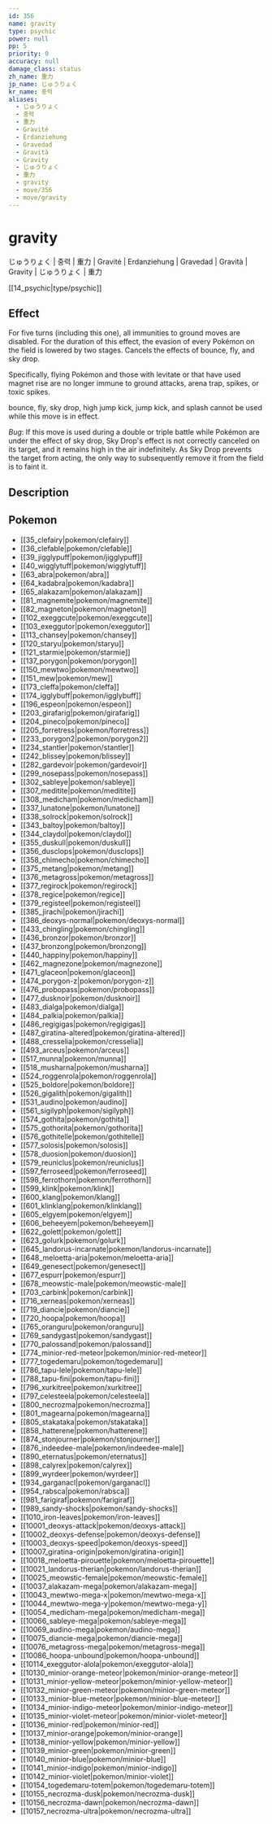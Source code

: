 ```yaml
---
id: 356
name: gravity
type: psychic
power: null
pp: 5
priority: 0
accuracy: null
damage_class: status
zh_name: 重力
jp_name: じゅうりょく
kr_name: 중력
aliases:
  - じゅうりょく
  - 중력
  - 重力
  - Gravité
  - Erdanziehung
  - Gravedad
  - Gravità
  - Gravity
  - じゅうりょく
  - 重力
  - gravity
  - move/356
  - move/gravity
---
```

# gravity
    
じゅうりょく | 중력 | 重力 | Gravité | Erdanziehung | Gravedad | Gravità | Gravity | じゅうりょく | 重力

[[14_psychic|type/psychic]]

## Effect

For five turns (including this one), all immunities to ground moves are disabled.  For the duration of this effect, the evasion of every Pokémon on the field is lowered by two stages.  Cancels the effects of bounce, fly, and sky drop.

Specifically, flying Pokémon and those with levitate or that have used magnet rise are no longer immune to ground attacks, arena trap, spikes, or toxic spikes.

bounce, fly, sky drop, high jump kick, jump kick, and splash cannot be used while this move is in effect.

*Bug*: If this move is used during a double or triple battle while Pokémon are under the effect of sky drop, Sky Drop's effect is not correctly canceled on its target, and it remains high in the air indefinitely.  As Sky Drop prevents the target from acting, the only way to subsequently remove it from the field is to faint it.

## Description



## Pokemon

- [[35_clefairy|pokemon/clefairy]]
- [[36_clefable|pokemon/clefable]]
- [[39_jigglypuff|pokemon/jigglypuff]]
- [[40_wigglytuff|pokemon/wigglytuff]]
- [[63_abra|pokemon/abra]]
- [[64_kadabra|pokemon/kadabra]]
- [[65_alakazam|pokemon/alakazam]]
- [[81_magnemite|pokemon/magnemite]]
- [[82_magneton|pokemon/magneton]]
- [[102_exeggcute|pokemon/exeggcute]]
- [[103_exeggutor|pokemon/exeggutor]]
- [[113_chansey|pokemon/chansey]]
- [[120_staryu|pokemon/staryu]]
- [[121_starmie|pokemon/starmie]]
- [[137_porygon|pokemon/porygon]]
- [[150_mewtwo|pokemon/mewtwo]]
- [[151_mew|pokemon/mew]]
- [[173_cleffa|pokemon/cleffa]]
- [[174_igglybuff|pokemon/igglybuff]]
- [[196_espeon|pokemon/espeon]]
- [[203_girafarig|pokemon/girafarig]]
- [[204_pineco|pokemon/pineco]]
- [[205_forretress|pokemon/forretress]]
- [[233_porygon2|pokemon/porygon2]]
- [[234_stantler|pokemon/stantler]]
- [[242_blissey|pokemon/blissey]]
- [[282_gardevoir|pokemon/gardevoir]]
- [[299_nosepass|pokemon/nosepass]]
- [[302_sableye|pokemon/sableye]]
- [[307_meditite|pokemon/meditite]]
- [[308_medicham|pokemon/medicham]]
- [[337_lunatone|pokemon/lunatone]]
- [[338_solrock|pokemon/solrock]]
- [[343_baltoy|pokemon/baltoy]]
- [[344_claydol|pokemon/claydol]]
- [[355_duskull|pokemon/duskull]]
- [[356_dusclops|pokemon/dusclops]]
- [[358_chimecho|pokemon/chimecho]]
- [[375_metang|pokemon/metang]]
- [[376_metagross|pokemon/metagross]]
- [[377_regirock|pokemon/regirock]]
- [[378_regice|pokemon/regice]]
- [[379_registeel|pokemon/registeel]]
- [[385_jirachi|pokemon/jirachi]]
- [[386_deoxys-normal|pokemon/deoxys-normal]]
- [[433_chingling|pokemon/chingling]]
- [[436_bronzor|pokemon/bronzor]]
- [[437_bronzong|pokemon/bronzong]]
- [[440_happiny|pokemon/happiny]]
- [[462_magnezone|pokemon/magnezone]]
- [[471_glaceon|pokemon/glaceon]]
- [[474_porygon-z|pokemon/porygon-z]]
- [[476_probopass|pokemon/probopass]]
- [[477_dusknoir|pokemon/dusknoir]]
- [[483_dialga|pokemon/dialga]]
- [[484_palkia|pokemon/palkia]]
- [[486_regigigas|pokemon/regigigas]]
- [[487_giratina-altered|pokemon/giratina-altered]]
- [[488_cresselia|pokemon/cresselia]]
- [[493_arceus|pokemon/arceus]]
- [[517_munna|pokemon/munna]]
- [[518_musharna|pokemon/musharna]]
- [[524_roggenrola|pokemon/roggenrola]]
- [[525_boldore|pokemon/boldore]]
- [[526_gigalith|pokemon/gigalith]]
- [[531_audino|pokemon/audino]]
- [[561_sigilyph|pokemon/sigilyph]]
- [[574_gothita|pokemon/gothita]]
- [[575_gothorita|pokemon/gothorita]]
- [[576_gothitelle|pokemon/gothitelle]]
- [[577_solosis|pokemon/solosis]]
- [[578_duosion|pokemon/duosion]]
- [[579_reuniclus|pokemon/reuniclus]]
- [[597_ferroseed|pokemon/ferroseed]]
- [[598_ferrothorn|pokemon/ferrothorn]]
- [[599_klink|pokemon/klink]]
- [[600_klang|pokemon/klang]]
- [[601_klinklang|pokemon/klinklang]]
- [[605_elgyem|pokemon/elgyem]]
- [[606_beheeyem|pokemon/beheeyem]]
- [[622_golett|pokemon/golett]]
- [[623_golurk|pokemon/golurk]]
- [[645_landorus-incarnate|pokemon/landorus-incarnate]]
- [[648_meloetta-aria|pokemon/meloetta-aria]]
- [[649_genesect|pokemon/genesect]]
- [[677_espurr|pokemon/espurr]]
- [[678_meowstic-male|pokemon/meowstic-male]]
- [[703_carbink|pokemon/carbink]]
- [[716_xerneas|pokemon/xerneas]]
- [[719_diancie|pokemon/diancie]]
- [[720_hoopa|pokemon/hoopa]]
- [[765_oranguru|pokemon/oranguru]]
- [[769_sandygast|pokemon/sandygast]]
- [[770_palossand|pokemon/palossand]]
- [[774_minior-red-meteor|pokemon/minior-red-meteor]]
- [[777_togedemaru|pokemon/togedemaru]]
- [[786_tapu-lele|pokemon/tapu-lele]]
- [[788_tapu-fini|pokemon/tapu-fini]]
- [[796_xurkitree|pokemon/xurkitree]]
- [[797_celesteela|pokemon/celesteela]]
- [[800_necrozma|pokemon/necrozma]]
- [[801_magearna|pokemon/magearna]]
- [[805_stakataka|pokemon/stakataka]]
- [[858_hatterene|pokemon/hatterene]]
- [[874_stonjourner|pokemon/stonjourner]]
- [[876_indeedee-male|pokemon/indeedee-male]]
- [[890_eternatus|pokemon/eternatus]]
- [[898_calyrex|pokemon/calyrex]]
- [[899_wyrdeer|pokemon/wyrdeer]]
- [[934_garganacl|pokemon/garganacl]]
- [[954_rabsca|pokemon/rabsca]]
- [[981_farigiraf|pokemon/farigiraf]]
- [[989_sandy-shocks|pokemon/sandy-shocks]]
- [[1010_iron-leaves|pokemon/iron-leaves]]
- [[10001_deoxys-attack|pokemon/deoxys-attack]]
- [[10002_deoxys-defense|pokemon/deoxys-defense]]
- [[10003_deoxys-speed|pokemon/deoxys-speed]]
- [[10007_giratina-origin|pokemon/giratina-origin]]
- [[10018_meloetta-pirouette|pokemon/meloetta-pirouette]]
- [[10021_landorus-therian|pokemon/landorus-therian]]
- [[10025_meowstic-female|pokemon/meowstic-female]]
- [[10037_alakazam-mega|pokemon/alakazam-mega]]
- [[10043_mewtwo-mega-x|pokemon/mewtwo-mega-x]]
- [[10044_mewtwo-mega-y|pokemon/mewtwo-mega-y]]
- [[10054_medicham-mega|pokemon/medicham-mega]]
- [[10066_sableye-mega|pokemon/sableye-mega]]
- [[10069_audino-mega|pokemon/audino-mega]]
- [[10075_diancie-mega|pokemon/diancie-mega]]
- [[10076_metagross-mega|pokemon/metagross-mega]]
- [[10086_hoopa-unbound|pokemon/hoopa-unbound]]
- [[10114_exeggutor-alola|pokemon/exeggutor-alola]]
- [[10130_minior-orange-meteor|pokemon/minior-orange-meteor]]
- [[10131_minior-yellow-meteor|pokemon/minior-yellow-meteor]]
- [[10132_minior-green-meteor|pokemon/minior-green-meteor]]
- [[10133_minior-blue-meteor|pokemon/minior-blue-meteor]]
- [[10134_minior-indigo-meteor|pokemon/minior-indigo-meteor]]
- [[10135_minior-violet-meteor|pokemon/minior-violet-meteor]]
- [[10136_minior-red|pokemon/minior-red]]
- [[10137_minior-orange|pokemon/minior-orange]]
- [[10138_minior-yellow|pokemon/minior-yellow]]
- [[10139_minior-green|pokemon/minior-green]]
- [[10140_minior-blue|pokemon/minior-blue]]
- [[10141_minior-indigo|pokemon/minior-indigo]]
- [[10142_minior-violet|pokemon/minior-violet]]
- [[10154_togedemaru-totem|pokemon/togedemaru-totem]]
- [[10155_necrozma-dusk|pokemon/necrozma-dusk]]
- [[10156_necrozma-dawn|pokemon/necrozma-dawn]]
- [[10157_necrozma-ultra|pokemon/necrozma-ultra]]

